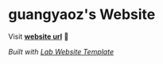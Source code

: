 
# guangyaoz's Website

Visit **[website url](#)** 🚀

_Built with [Lab Website Template](https://greene-lab.gitbook.io/lab-website-template-docs)_
